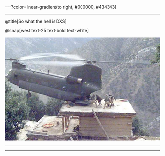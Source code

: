 ---?color=linear-gradient(to right, #000000, #434343)

---

@title[So what the hell is DXS]

<!--
Tip! Get started with this template as follows:
Step 1. Delete the contents of this PITCHME.md file.
Step 2. Start adding your own custom slide content.
Step 3. Copy slide markdown snippets from template/md directory as needed.
-->

@snap[west text-25 text-bold text-white]

![JS Developer](template\img\LarryMurphy_Chinnook.png)

---

---
